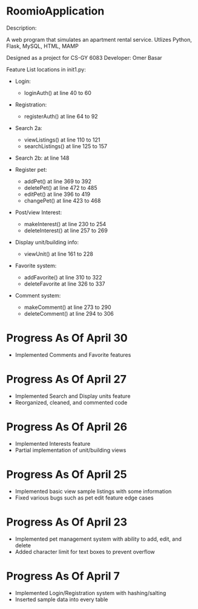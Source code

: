 # RoomioApplication

Description:

A web program that simulates an apartment rental service. Utlizes Python, Flask, MySQL, HTML, MAMP

Designed as a project for CS-GY 6083
Developer: Omer Basar

Feature List locations in init1.py:
- Login: 
  - loginAuth() at line 40 to 60
- Registration: 
  - registerAuth() at line 64 to 92

- Search 2a: 
  - viewListings() at line 110 to 121
  - searchListings() at line 125 to 157
- Search 2b: at line 148

- Register pet:
  - addPet() at line 369 to 392
  - deletePet() at line 472 to 485
  - editPet() at line 396 to 419
  - changePet() at line 423 to 468

- Post/view Interest: 
  - makeInterest() at line 230 to 254
  - deleteInterest() at line 257 to 269

- Display unit/building info:
  - viewUnit() at line 161 to 228

- Favorite system:
  - addFavorite() at line 310 to 322
  - deleteFavorite at line 326 to 337

- Comment system:
  - makeComment() at line 273 to 290
  - deleteComment() at line 294 to 306

# Progress As Of April 30
- Implemented Comments and Favorite features

# Progress As Of April 27
- Implemented Search and Display units feature
- Reorganized, cleaned, and commented code

# Progress As Of April 26
- Implemented Interests feature
- Partial implementation of unit/building views

# Progress As Of April 25
- Implemented basic view sample listings with some information
- Fixed various bugs such as pet edit feature edge cases

# Progress As Of April 23
- Implemented pet management system with ability to add, edit, and delete
- Added character limit for text boxes to prevent overflow

# Progress As Of April 7
- Implemented Login/Registration system with hashing/salting
- Inserted sample data into every table

